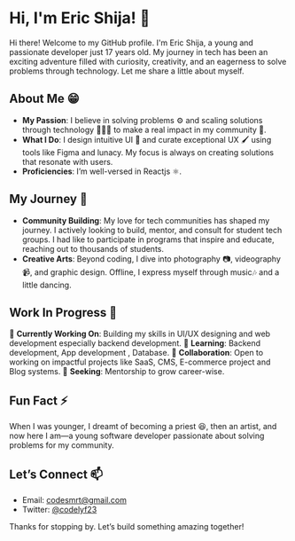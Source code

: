 # Hi, I'm Eric Shija! 👋

Hi there! Welcome to my GitHub profile. I'm Eric Shija, a young and passionate developer just 17 years old. My journey in tech has been an exciting adventure filled with curiosity, creativity, and an eagerness to solve problems through technology. Let me share a little about myself.

## About Me 😁

- **My Passion**: I believe in solving problems ⚙️ and scaling solutions through technology 👨🏾‍💻 to make a real impact in my community 👥.
- **What I Do**: I design intuitive UI 🎨 and curate exceptional UX 🖌️ using tools like Figma and lunacy. My focus is always on creating solutions that resonate with users.
- **Proficiencies**: I’m well-versed in Reactjs ⚛️.

## My Journey 🌟

- **Community Building**: My love for tech communities has shaped my journey. I actively looking to build, mentor, and consult for student tech groups. I had like to participate in programs that inspire and educate, reaching out to thousands of students.
- **Creative Arts**: Beyond coding, I dive into photography 📷, videography 📹, and graphic design. Offline, I express myself through music🎶 and a little dancing.

## Work In Progress 🚧

🔭 **Currently Working On**: Building my skills in UI/UX designing and web development especially backend development.
🌱 **Learning**: Backend development, App development , Database.
👯 **Collaboration**: Open to working on impactful projects like SaaS, CMS, E-commerce project and Blog systems.
🤔 **Seeking**: Mentorship to grow career-wise.

## Fun Fact ⚡

When I was younger, I dreamt of becoming a priest 😆, then an artist, and now here I am—a young software developer passionate about solving problems for my community.

## Let’s Connect 📫

- Email: codesmrt@gmail.com
- Twitter: [@codelyf23](https://twitter.com/codelyf23)

Thanks for stopping by. Let’s build something amazing together!
